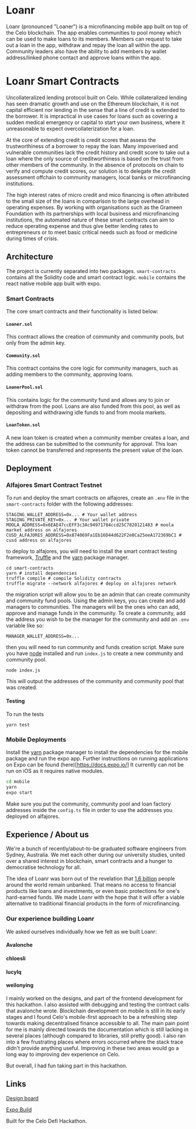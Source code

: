 # Loanr
Loanr (pronounced "Loaner") is a microfinancing mobile app built on top of the Celo blockchain. The app enables communities to pool money which can be used to make loans to its members. Members can request to take out a loan in the app, withdraw and repay the loan all within the app. Community leaders also have the ability to add members by wallet address/linked phone contact and approve loans within the app.

# Loanr Smart Contracts

Uncollateralized lending protocol built on Celo. While collateralized lending has seen dramatic growth and use on the Ethereum blockchain, it is not capital efficient nor lending in the sense that a line of credit is extended to the borrower. It is impractical in use cases for loans such as covering a sudden medical emergency or capital to start your own business, where it unreasonable to expect overcollaterization for a loan.

At the core of extending credit is credit scores that assess the trustworthiness of a borrower to repay the loan. Many impoverised and vulnerable communities lack the credit history and credit score to take out a loan where the only source of creditworthiness is based on the trust from other members of the community. In the absence of protocols on chain to verify and compute credit scores, our solution is to delegate the credit assessment offchain to community managers, local banks or microfinancing institutions.

The high interest rates of micro credit and mico financing is often attributed to the small size of the loans in comparison to the large overhead in operating expenses. By working with organisations such as the Grameen Foundation with its partnerships with local business and microfinancing institutions, the automated nature of these smart contracts can aim to reduce operating expense and thus give better lending rates to entrepreneurs or to meet basic critical needs such as food or medicine during times of crisis.

## Architecture

The project is currently separated into two packages. `smart-contracts` contains all the Solidity code and smart contract logic. `mobile` contains the react native mobile app built with expo.

### Smart Contracts

The core smart contracts and their functionality is listed below:

#### `Loaner.sol`

This contract allows the creation of community and community pools, but only from the admin key.

#### `Community.sol`

This contract contains the core logic for community managers, such as adding members to the community, approving loans.

#### `LoanerPool.sol`

This contains logic for the community fund and allows any to join or withdraw from the pool. Loans are also funded from this pool, as well as depositing and withdrawing idle funds to and from moola markets.

#### `LoanToken.sol`

A new loan token is created when a community member creates a loan, and the address can be submitted to the community for approval. This loan token cannot be transferred and represents the present value of the loan.

## Deployment

### Alfajores Smart Contract Testnet

To run and deploy the smart contracts on alfajores, create an `.env` file in the `smart-contracts` folder with the following addresses:

```
STAGING_WALLET_ADDRESS=0x... # Your wallet address
STAGING_PRIVATE_KEY=0x... # Your wallet private
MOOLA_ADDRESS=0x6EAE47ccEFF3c3Ac94971704ccd25C7820121483 # moola market address on alfajores
CUSD_ALFAJORES_ADDRESS=0x874069Fa1Eb16D44d622F2e0Ca25eeA172369bC1 # cusd address on alfajores
```

to deploy to alfajores, you will need to install the smart contract testing framework, [Truffle](https://github.com/trufflesuite/truffle) and the [yarn](https://yarnpkg.com/) package manager.

```
cd smart-contracts
yarn # install dependencies
truffle compile # compile Solidity contracts
truffle migrate --network alfajores # deploy on alfajores network
```

the migration script will allow you to be an admin that can create community and community fund pools. Using the admin keys, you can create and add managers to communities. The managers will be the ones who can add, approve and manage funds in the community. To create a community, add the address you wish to be the manager for the community and add an `.env` variable like so:

```
MANAGER_WALLET_ADDRESS=0x...
```

then you will need to run community and funds creation script. Make sure you have [node](https://nodejs.org/en/)  installed and run `index.js` to create a new community and community pool.

```
node index.js
```

This will output the addresses of the community and community pool that was created.

#### Testing

To run the tests

```
yarn test
```

### Mobile Deployments

Install the [yarn](https://yarnpkg.com/) package manager to install the dependencies for the mobile package and run the expo app. Further instructions on running applications on Expo can be found (here)[https://docs.expo.io/] It currently can not be run on iOS as it requires native modules.

```bash
cd mobile
yarn
expo start
```

Make sure you put the community, community pool and loan factory addresses inside the `config.ts` file in order to use the addresses you deployed on alfajores.

## Experience / About us

We're a bunch of recently/about-to-be graduated software engineers from Sydney, Australia. We met each other during our university
studies, united over a shared interest in blockchain, smart contracts and a hunger to democratise technology for all.

The idea of Loanr was born out of the revelation that [1.6 billion](https://www.gfmag.com/global-data/economic-data/worlds-most-unbanked-countries) people around the world remain unbanked.
That means no access to financial products like loans and investments, or even basic protections for one's hard-earned funds. We made Loanr with the hope that it will offer a viable
alternative to traditional financial products in the form of microfinancing.

### Our experience building Loanr
We asked ourselves individually how we felt as we built Loanr:

#### Avalonche

#### chloesli

#### lucylq

#### weilonying
I mainly worked on the designs, and part of the frontend development for this hackathon. I also
assisted with debugging and testing the contract calls that avalonche wrote. Blockchain development on
mobile is still in its early stages and I found Celo's mobile-first approach to be a refreshing
step towards making decentralised finance accessible to all. The main pain point for me is mainly
directed towards the documentation which is still lacking in several places (although compared to libraries, still pretty good).
I also ran into a few frustrating places where errors occurred where the stack trace didn't provide
anything useful. Improving in these two areas would go a long way to improving dev experience on Celo.

But overall, I had fun taking part in this hackathon.

## Links

[Design board](https://www.figma.com/file/zqQYDMcWqvkqlaHuRBBe1h/Loanr?node-id=0%3A1)

[Expo Build](https://expo.io/@avalonche/projects/loaner)

Built for the Celo Defi Hackathon.
